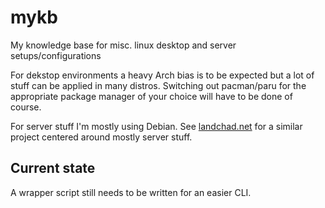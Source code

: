 # mykb
My knowledge base for misc. linux desktop and server setups/configurations

For dekstop environments a heavy Arch bias is to be expected but a lot of stuff can be applied in many distros. Switching out pacman/paru for the appropriate package manager of your choice will have to be done of course.

For server stuff I'm mostly using Debian. See [landchad.net](https://landchad.net) for a similar project centered around mostly server stuff.

## Current state

A wrapper script still needs to be written for an easier CLI.
